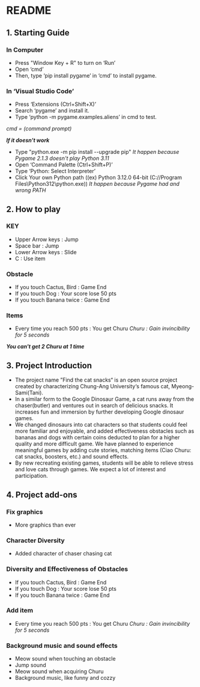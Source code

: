 # README

## 1. Starting Guide
### In Computer
- Press "Window Key + R" to turn on ‘Run’
- Open ‘cmd’
- Then, type ‘pip install pygame’ in ‘cmd’ to install pygame.

### In ‘Visual Studio Code’
- Press ‘Extensions (Ctrl+Shift+X)’
- Search ‘pygame’ and install it.
- Type ‘python -m pygame.examples.aliens’ in cmd to test.

*cmd = (command prompt)*

***If it doesn't work***
- Type "python.exe -m pip install --upgrade pip"
*It happen because Pygame 2.1.3 doesn't play Python 3.11*
- Open ‘Command Palette (Ctrl+Shift+P)’
- Type ‘Python: Select Interpreter’
- Click Your own Python path ((ex) Python 3.12.0 64-bit (C://Program Files\Python312\python.exe))
*It happen because Pygame had and wrong PATH*

## 2. How to play
### KEY
- Upper Arrow keys : Jump
- Space bar : Jump
- Lower Arrow keys : Slide
- C : Use item

### Obstacle
- If you touch Cactus, Bird : Game End
- If you touch Dog : Your score lose 50 pts
- If you touch Banana twice : Game End

### Items
- Every time you reach 500 pts : You get Churu
*Churu : Gain invincibility for 5 seconds*


***You can't get 2 Churu at 1 time***

## 3. Project Introduction
- The project name ”Find the cat snacks“ is an open source project created by characterizing Chung-Ang University‘s famous cat, Myeong-Sami(Tani). 
- In a similar form to the Google Dinosaur Game, a cat runs away from the chaser(butler) and ventures out in search of delicious snacks. It increases fun and immersion by further developing Google dinosaur games.
- We changed dinosaurs into cat characters so that students could feel more familiar and enjoyable, and added effectiveness obstacles such as bananas and dogs with certain coins deducted to plan for a higher quality and more difficult game. We have planned to experience meaningful games by adding cute stories, matching items (Ciao Churu: cat snacks, boosters, etc.) and sound effects.
- By new recreating existing games, students will be able to relieve stress and love cats through games. We expect a lot of interest and participation. 

## 4. Project add-ons

### Fix graphics
- More graphics than ever

### Character Diversity
- Added character of chaser chasing cat

### Diversity and Effectiveness of Obstacles
- If you touch Cactus, Bird : Game End
- If you touch Dog : Your score lose 50 pts
- If you touch Banana twice : Game End

### Add item
- Every time you reach 500 pts : You get Churu
*Churu : Gain invincibility for 5 seconds*

### Background music and sound effects
- Meow sound when touching an obstacle
- Jump sound
- Meow sound when acquiring Churu
- Background music, like funny and cozzy

